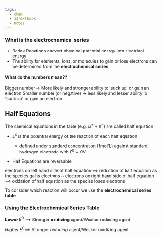 ```yaml
---
tags:
  - chem
  - 12Textbook
  - notes
---
```

### What is the electrochemical series
- Redox Reactions convert chemical potential energy into electrical energy
- The ability for elements, ions, or molecules to gain or lose electrons can be determined from the **electrochemical series**

#### What do the numbers mean??
Bigger number $\rightarrow$ More likely and stronger ability to 'suck up' or gain an electron
Smaller number (or negative) $\rightarrow$ less likely and lesser ability to 'suck up' or gain an electron

## Half  Equations 
The chemical equations in the table (e.g. $Li^{+} + e^-$) are called half equation
 
 - $E^0$ is the potential energy of the reaction of each half equation
	 - defined under standard concentration (1mol/L) against standard hydrogen electrode with $E^0 = 0\textrm{V}$ 


- Half Equations are reversable

electrons on left hand side of half equation $\implies$ reduction of half equation as the species gains electrons
$\therefore$ 
electrons on right hand side of half equation $\implies$ oxidation of half equation as the species loses electrons

To consider which reaction will occur we use the **electrochemical series table**
### Using the Electrochemical Series Table

**Lower** $E^0$ $\implies$ Stronger **oxidizing** agent/Weaker reducing agent

*Higher* $E^0 \implies$ Stronger *reducing* agent/Weaker oxidizing agent


